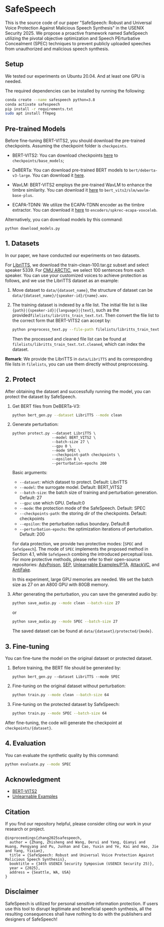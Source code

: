 # SafeSpeech

This is the source code of our paper "SafeSpeech: Robust and Universal Voice Protection Against Malicious Speech Synthesis" in the USENIX Security 2025. We propose a proactive framework named SafeSpeech utilizing the pivotal objective optimization and Speech PErturbative Concealment (SPEC) techniques to prevent publicly uploaded speeches from unauthorized and malicious speech synthesis.




## Setup
We tested our experiments on Ubuntu 20.04. And at least one GPU is needed.

The required dependencies can be installed by running the following:

```bash
conda create --name safespeech python=3.8
conda activate safespeech
pip install -r requirements.txt
sudo apt install ffmpeg
```



## Pre-trained Models

Before fine-tuning BERT-VITS2, you should download the pre-trained checkpoints. Assuming the checkpoint folder is `checkpoints`.

- BERT-VITS2: You can download checkpoints [here](https://huggingface.co/OedoSoldier/Bert-VITS2-2.3/tree/main) to `checkpoints/base_models`;

- DeBERTa: You can download pre-trained BERT models to `bert/deberta-v3-large`. You can download it [here](https://huggingface.co/microsoft/deberta-v3-large).

- WavLM: BERT-VITS2 employs the pre-trained WavLM to enhance the timbre similarity. You can download it [here](https://huggingface.co/microsoft/wavlm-base-plus) to `bert_vits2/slm/wavlm-base-plus`.
- ECAPA-TDNN: We utilize the ECAPA-TDNN encoder as the timbre extractor. You can download it [here](https://huggingface.co/speechbrain/spkrec-ecapa-voxceleb) to `encoders/spkrec-ecapa-voxceleb`.

Alternatively, you can download models by this command:
```
python download_models.py
```



## 1. Datasets

In our paper, we have conducted our experiments on two datasets.

For [LibriTTS](http://www.openslr.org/60/), we download the train-clean-100.tar.gz subset and select speaker 5339. For [CMU ARCTIC](http://festvox.org/cmu_arctic/packed/), we select 100 sentences from each speaker. You can use your customized voices to achieve protection as follows, and we use the LibriTTS dataset as an example:

1. Move dataset to `data/{dataset_name}`, the structure of dataset can be `data/{dataset_name}/{speaker-id}/{name}.wav`.
  
2. The training dataset is indexed by a file list. The initial file list is like `{path}|{speaker-id}|{language}|{text}`, such as the provided`filelists/libritts_train_text.txt`. Then convert the file list to the correct form that BERT-VITS2 can accept by:
   ```bash
   python preprocess_text.py --file-path filelists/libritts_train_text.txt
   ```
   Then the processed and cleaned file list can be found at `filelists/libritts_train_text.txt.cleaned`, which can index the dataset.


**Remark**: We provide the LibriTTS in `data/LibriTTS` and its corresponding file lists in `filelists`, you can use them directly without preprocessing.



## 2. Protect

After obtaining the dataset and successfully running the model, you can protect the dataset by SafeSpeech.

1. Get BERT files from DeBERTa-V3:
   ```bash
   python bert_gen.py --dataset LibriTTS --mode clean
   ```

2. Generate perturbation:
   ```
   python protect.py --dataset LibriTTS \
                     --model BERT_VITS2 \
                     --batch-size 27 \
                     --gpu 0 \
                     --mode SPEC \
                     --checkpoint-path checkpoints \
                     --epsilon 8 \
                     --perturbation-epochs 200
   ```

    Basic arguments:

   - `--dataset`: which dataset to protect. Default: LibriTTS
   - `--model`: the surrogate model. Default: BERT_VITS2
   - `--batch-size`: the batch size of training and perturbation generation. Default: 27
   - `--gpu`: use which GPU. Default:0
   - `--mode`: the protection mode of the SafeSpeech. Default: SPEC
   - `--checkpoints-path`: the storing dir of the checkpoints. Default: checkpoints 
   - `--epsilon`: the perturbation radius boundary. Default:8
   - `--perturbation-epochs`: the optimization iterations of perturbation. Default: 200

    For data protection, we provide two protective modes: [`SPEC` and `SafeSpeech`]. The mode of `SPEC` implements the proposed method in Section 4.1, while `SafeSpeech` combing the introduced perceptual loss. For more protective methods, please refer to their open-source repositories: [AdvPoison](https://arxiv.org/abs/2106.10807), [SEP](https://github.com/Sizhe-Chen/SEP), [Unlearnable Examples/PTA](https://github.com/HanxunH/Unlearnable-Examples), [AttackVC](https://github.com/cyhuang-tw/attack-vc), and [AntiFake](https://github.com/WUSTL-CSPL/AntiFake).

    In this experiment, large GPU memories are needed. We set the batch size as 27 on an A800 GPU with 80GB memory. 

3. After generating the perturbation, you can save the generated audio by:

    ```bash
    python save_audio.py --mode clean --batch-size 27
    ```

    or

    ```bash
    python save_audio.py --mode SPEC --batch-size 27
    ```

    The saved dataset can be found at `data/{dataset}/protected/{mode}`.



## 3. Fine-tuning

You can fine-tune the model on the original dataset or protected dataset.

1. Before training, the BERT file should be generated by:
    ```
    python bert_gen.py --dataset LibriTTS --mode SPEC
    ```

2. Fine-tuning on the original dataset without perturbation:
    ```bash
    python train.py --mode clean --batch-size 64
    ```

3. Fine-tuning on the protected dataset by SafeSpeech:
    ```bash
    python train.py --mode SPEC --batch-size 64
    ```

After fine-tuning, the code will generate the checkpoint at `checkpoints/{dataset}`.



## 4. Evaluation

You can evaluate the synthetic quality by this command:
```bash
python evaluate.py --mode SPEC
```



## **Acknowledgment**

- [BERT-VITS2](https://github.com/fishaudio/Bert-VITS2)
- [Unlearnable Examples](https://github.com/HanxunH/Unlearnable-Examples)



## Citation

If you find our repository helpful, please consider citing our work in your research or project.

```
@inproceedings{zhang2025safespeech,
  author = {Zhang, Zhisheng and Wang, Derui and Yang, Qianyi and Huang, Pengyang and Pu, Junhan and Cao, Yuxin and Ye, Kai and Hao, Jie and Yang, Yixian},
  title = {SafeSpeech: Robust and Universal Voice Protection Against Malicious Speech Synthesis},
  booktitle = {34th USENIX Security Symposium (USENIX Security 25)},
  year = {2025},
  address = {Seattle, WA, USA}
}
```




## Disclaimer
SafeSpeech is utilized for personal sensitive information protection. If users use this tool to disrupt legitimate and beneficial speech synthesis, all the resulting consequences shall have nothing to do with the publishers and designers of SafeSpeech!